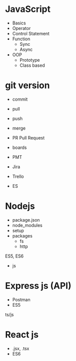 # JavaScript

- Basics
- Operator
- Control Statement
- Function
  - Sync
  - Async
- OOP
  - Prototype
  - Class based

# git version

- commit
- pull
- push
- merge
- PR Pull Request
- boards

- PMT
- Jira
- Trello

- ES

# Nodejs

- package.json
- node_modules
- setup
- packages
  - fs
  - http

ES5, ES6

- js

# Express js (API)

- Postman
- ES5

ts/js

# React js

- .jsx, .tsx
- ES6
